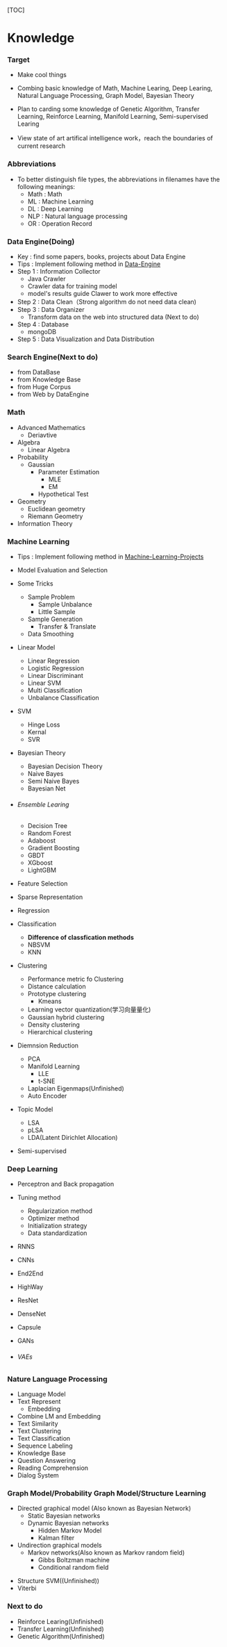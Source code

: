 [TOC]



# Knowledge

### Target

- Make cool things

- Combing basic knowledge of Math, Machine Learing, Deep Learing, Natural Language Processing, Graph Model, Bayesian Theory
- Plan to carding some knowledge of Genetic Algorithm, Transfer Learning, Reinforce Learning, Manifold Learning, Semi-supervised Learing
- View state of art artifical intelligence work，reach the boundaries of current research

### Abbreviations
- To better distinguish file types, the abbreviations in filenames have the following meanings:
    - Math : Math
    - ML : Machine Learning
    - DL : Deep Learning
    - NLP : Natural language processing
    - OR : Operation Record

### Data Engine(Doing)
- Key : find some papers, books, projects about Data Engine
- Tips : Implement following method in [Data-Engine](https://github.com/Apollo2Mars/DataEngine)
- Step 1 : Information Collector
  - Java Crawler
  - Crawler data for training model
  - model's results guide Clawer to work more effective
- Step 2 : Data Clean（Strong algorithm do not need data clean)
- Step 3 : Data Organizer
  - Transform data on the web into structured data (Next to do)
- Step 4 : Database
  - mongoDB
- Step 5 : Data Visualization and Data Distribution

### Search Engine(Next to do)
- from DataBase
- from Knowledge Base
- from Huge Corpus
- from Web by DataEngine

### Math
- Advanced Mathematics
  - Deriavtive
- Algebra
  - Linear Algebra
- Probability
  - Gaussian   
    - Parameter Estimation
         - MLE
         - EM
    - Hypothetical Test
- Geometry
  - Euclidean geometry
  - Riemann Geometry
- Information Theory

### Machine Learning
- Tips : Implement following method in [Machine-Learning-Projects](https://github.com/Apollo2Mars/Machine-Learning-Projects)

- Model Evaluation and Selection

- Some Tricks
  - Sample Problem
  	- Sample Unbalance
  	- Little Sample
  - Sample Generation
  	- Transfer & Translate
  - Data Smoothing

- Linear Model
  - Linear Regression
  - Logistic Regression
  - Linear Discriminant
  - Linear SVM
  - Multi Classification 
  - Unbalance Classification

- SVM
  - Hinge Loss
  - Kernal 
  - SVR

- Bayesian Theory

  - Bayesian Decision Theory
  - Naive Bayes
  - Semi Naive Bayes
  - Bayesian Net

- ###### Ensemble Learing

  - Decision Tree
  - Random Forest
  - Adaboost
  - Gradient Boosting
  - GBDT
  - XGboost
  - LightGBM

- Feature Selection

- Sparse Representation

- Regression

- Classification
  - **Difference of classfication methods**
  - NBSVM
  - KNN

- Clustering
  - Performance metric fo Clustering
  - Distance calculation
  - Prototype clustering
  	- Kmeans
  - Learning vector quantization(学习向量量化)
  - Gaussian hybrid clustering
  - Density clustering
  - Hierarchical clustering 

- Diemnsion Reduction
  - PCA
  - Manifold Learning
  	- LLE
  	- t-SNE
  - Laplacian Eigenmaps(Unfinished)
  - Auto Encoder 

- Topic Model
  - LSA
  - pLSA
  - LDA(Latent Dirichlet Allocation) 

- Semi-supervised

### Deep Learning
- Perceptron and Back propagation

- Tuning method
  - Regularization method
  - Optimizer method
  - Initialization strategy
  - Data standardization

- RNNS

- CNNs

- End2End

- HighWay

- ResNet

- DenseNet

- Capsule

- GANs

- ###### VAEs

### Nature Language Processing
- Language Model
- Text Represent
  - Embedding
- Combine LM and Embedding
- Text Similarity
- Text Clustering
- Text Classification
- Sequence Labeling
- Knowledge Base
- Question Answering
- Reading Comprehension
- Dialog System

### Graph Model/Probability Graph Model/Structure Learning
+ Directed graphical model (Also known as Bayesian Network)
    + Static Bayesian networks
    + Dynamic Bayesian networks
        + Hidden Markov Model
        + Kalman filter
+ Undirection graphical models
    + Markov networks(Also known as Markov random field)
        + Gibbs Boltzman machine
        + Conditional random field
- Structure SVM((Unfinished))
- Viterbi

### Next to do
- Reinforce Learing(Unfinished)
- Transfer Learning(Unfinished)
- Genetic Algorithm(Unfinished)
